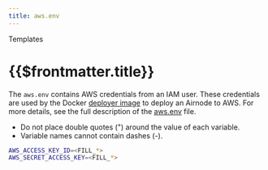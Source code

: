 ```yaml
---
title: aws.env
---
```


<TitleSpan>Templates</TitleSpan>

# {{$frontmatter.title}}

<VersionWarning/>

The `aws.env` contains AWS credentials from an IAM user. These credentials are
used by the Docker
[deployer image](../../grp-providers/docker/deployer-image.md) to deploy an
Airnode to AWS. For more details, see the full description of the
[aws.env](../deployment-files/aws-env.md) file.

- Do not place double quotes (") around the value of each variable.
- Variable names cannot contain dashes (-).

```sh
AWS_ACCESS_KEY_ID=<FILL_*>
AWS_SECRET_ACCESS_KEY=<FILL_*>
```
